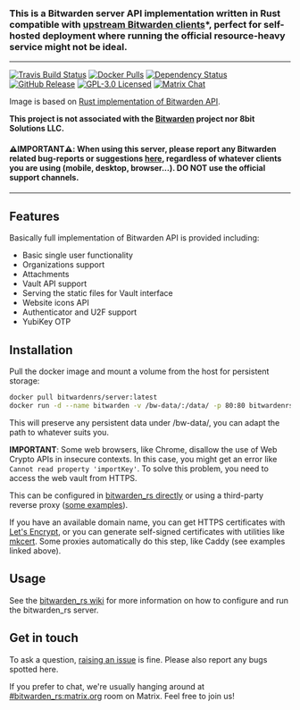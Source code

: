 ### This is a Bitwarden server API implementation written in Rust compatible with [upstream Bitwarden clients](https://bitwarden.com/#download)*, perfect for self-hosted deployment where running the official resource-heavy service might not be ideal.

---

[![Travis Build Status](https://travis-ci.org/dani-garcia/bitwarden_rs.svg?branch=master)](https://travis-ci.org/dani-garcia/bitwarden_rs)
[![Docker Pulls](https://img.shields.io/docker/pulls/bitwardenrs/server.svg)](https://hub.docker.com/r/bitwardenrs/server)
[![Dependency Status](https://deps.rs/repo/github/dani-garcia/bitwarden_rs/status.svg)](https://deps.rs/repo/github/dani-garcia/bitwarden_rs)
[![GitHub Release](https://img.shields.io/github/release/dani-garcia/bitwarden_rs.svg)](https://github.com/dani-garcia/bitwarden_rs/releases/latest)
[![GPL-3.0 Licensed](https://img.shields.io/github/license/dani-garcia/bitwarden_rs.svg)](https://github.com/dani-garcia/bitwarden_rs/blob/master/LICENSE.txt)
[![Matrix Chat](https://img.shields.io/matrix/bitwarden_rs:matrix.org.svg?logo=matrix)](https://matrix.to/#/#bitwarden_rs:matrix.org)

Image is based on [Rust implementation of Bitwarden API](https://github.com/dani-garcia/bitwarden_rs).

**This project is not associated with the [Bitwarden](https://bitwarden.com/) project nor 8bit Solutions LLC.**

#### ⚠️**IMPORTANT**⚠️: When using this server, please report any Bitwarden related bug-reports or suggestions [here](https://github.com/dani-garcia/bitwarden_rs/issues/new), regardless of whatever clients you are using (mobile, desktop, browser...). DO NOT use the official support channels.

---

## Features

Basically full implementation of Bitwarden API is provided including:

 * Basic single user functionality
 * Organizations support
 * Attachments
 * Vault API support
 * Serving the static files for Vault interface
 * Website icons API
 * Authenticator and U2F support
 * YubiKey OTP

## Installation
Pull the docker image and mount a volume from the host for persistent storage:

```sh
docker pull bitwardenrs/server:latest
docker run -d --name bitwarden -v /bw-data/:/data/ -p 80:80 bitwardenrs/server:latest
```
This will preserve any persistent data under /bw-data/, you can adapt the path to whatever suits you.

**IMPORTANT**: Some web browsers, like Chrome, disallow the use of Web Crypto APIs in insecure contexts. In this case, you might get an error like `Cannot read property 'importKey'`. To solve this problem, you need to access the web vault from HTTPS. 

This can be configured in [bitwarden_rs directly](https://github.com/dani-garcia/bitwarden_rs/wiki/Enabling-HTTPS) or using a third-party reverse proxy ([some examples](https://github.com/dani-garcia/bitwarden_rs/wiki/Proxy-examples)).

If you have an available domain name, you can get HTTPS certificates with [Let's Encrypt](https://letsencrypt.org/), or you can generate self-signed certificates with utilities like [mkcert](https://github.com/FiloSottile/mkcert). Some proxies automatically do this step, like Caddy (see examples linked above).

## Usage
See the [bitwarden_rs wiki](https://github.com/dani-garcia/bitwarden_rs/wiki) for more information on how to configure and run the bitwarden_rs server.

## Get in touch

To ask a question, [raising an issue](https://github.com/dani-garcia/bitwarden_rs/issues/new) is fine. Please also report any bugs spotted here.

If you prefer to chat, we're usually hanging around at [#bitwarden_rs:matrix.org](https://matrix.to/#/#bitwarden_rs:matrix.org) room on Matrix. Feel free to join us!
